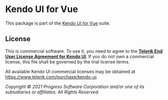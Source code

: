 # Kendo UI for Vue

This package is part of the [Kendo UI for Vue](https://www.telerik.com/kendo-vue-ui/) suite.

## License

This is commercial software. To use it, you need to agree to the [**Telerik End User License Agreement for Kendo UI**](https://www.telerik.com/purchase/license-agreement/kendo-ui). If you do not own a commercial license, this file shall be governed by the trial license terms.

All available Kendo UI commercial licenses may be obtained at https://www.telerik.com/purchase/kendo-ui.

*Copyright © 2021 Progress Software Corporation and/or one of its subsidiaries or affiliates. All Rights Reserved.*
